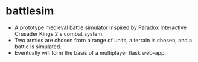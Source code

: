 # battlesim
 - A prototype medieval battle simulator inspired by Paradox Interactive Crusader Kings 2's combat system.
 - Two armies are chosen from a range of units, a terrain is chosen, and a battle is simulated.
 - Eventually will form the basis of a multiplayer flask web-app.
 
